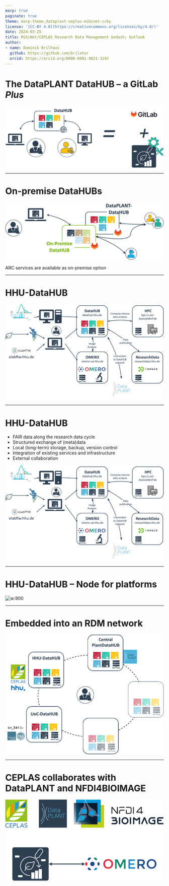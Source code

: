 ```yaml
---
marp: true
paginate: true
theme: marp-theme_dataplant-ceplas-mibinet-ccby
license: '[CC-BY 4.0](https://creativecommons.org/licenses/by/4.0/)'
date: 2024-03-25
title: MibiNet/CEPLAS Research Data Management &ndash; Outlook
author:
- name: Dominik Brilhaus
  github: https://github.com/brilator
  orcid: https://orcid.org/0000-0001-9021-3197
---
```

<!--
# Connection to the NFDI

![](../../images/ceplas/ceplas-nfdi-connection.drawio.png)

---

# Data Stewardship between DataPLANT and the community <!-- fit 

![w:880](./../../images/ceplas/ceplas-dataplant-collaboration-hhu.drawio.png)


---
-->

# The DataPLANT DataHUB &ndash; a GitLab ***Plus***

![](./../../images/datahub/datahub-gitlab.drawio.png)

---

# On-premise DataHUBs

![alt text](../../images/datahub/datahub-onpremise.drawio.png)

ARC services are available as on-premise option

---

# HHU-DataHUB

![w:800](./../../images/ceplas/hhu-datahub.drawio.png)

---

# HHU-DataHUB

- FAIR data along the research data cycle
- Structured exchange of (meta)data
- Local (long-term) storage, backup, version control
- Integration of existing services and infrastructure
- External collaboration

![bg right:45% w:500](./../../images/ceplas/hhu-datahub.drawio.png)

---

# HHU-DataHUB &ndash; Node for platforms


![w:900](./../../images/ceplas-ceplas/ceplas-enablingplatforms-logos.drawio.png)

---

# Embedded into an RDM network

![w:600](./../../images/datahub/datahub-network-putative.drawio.png)

---

# CEPLAS collaborates with DataPLANT and NFDI4BIOIMAGE <!-- fit -->

![w:700](./../../images/ceplas/ceplas-dataplant-collaboration-nfdi4bi.drawio.png)

<!--
---

# CEPLAS Research Data Policy

<div class="two-columns">
  <div>
  
  ![](./../../images/ceplas-policy-title.png)
  
  </div>
  <div>

  ![](./../../images/ceplas-arcs.drawio.svg)
    
  </div>
</div>

-->